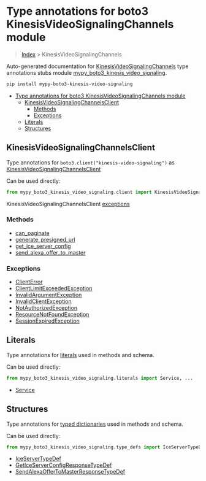 # Type annotations for boto3 KinesisVideoSignalingChannels module

> [Index](../index.md) > KinesisVideoSignalingChannels

Auto-generated documentation for [KinesisVideoSignalingChannels](https://boto3.amazonaws.com/v1/documentation/api/latest/reference/services/kinesis-video-signaling.html#KinesisVideoSignalingChannels)
type annotations stubs module [mypy_boto3_kinesis_video_signaling](https://pypi.org/project/mypy-boto3-kinesis-video-signaling/).

```bash
pip install mypy-boto3-kinesis-video-signaling
```

- [Type annotations for boto3 KinesisVideoSignalingChannels module](#type-annotations-for-boto3-kinesisvideosignalingchannels-module)
  - [KinesisVideoSignalingChannelsClient](#kinesisvideosignalingchannelsclient)
    - [Methods](#methods)
    - [Exceptions](#exceptions)
  - [Literals](#literals)
  - [Structures](#structures)

## KinesisVideoSignalingChannelsClient

Type annotations for  `boto3.client("kinesis-video-signaling")` as [KinesisVideoSignalingChannelsClient](./client.md)

Can be used directly:

```python
from mypy_boto3_kinesis_video_signaling.client import KinesisVideoSignalingChannelsClient
```


KinesisVideoSignalingChannelsClient [exceptions](./client.md#exceptions)



### Methods
- [can_paginate](./client.md#can-paginate)
- [generate_presigned_url](./client.md#generate-presigned-url)
- [get_ice_server_config](./client.md#get-ice-server-config)
- [send_alexa_offer_to_master](./client.md#send-alexa-offer-to-master)




### Exceptions
- [ClientError](./client.md#clienterror)
- [ClientLimitExceededException](./client.md#clientlimitexceededexception)
- [InvalidArgumentException](./client.md#invalidargumentexception)
- [InvalidClientException](./client.md#invalidclientexception)
- [NotAuthorizedException](./client.md#notauthorizedexception)
- [ResourceNotFoundException](./client.md#resourcenotfoundexception)
- [SessionExpiredException](./client.md#sessionexpiredexception)










## Literals

Type annotations for [literals](./literals.md) used in methods and schema.

Can be used directly:

```python
from mypy_boto3_kinesis_video_signaling.literals import Service, ...
```

- [Service](./literals.md#service)




## Structures


Type annotations for [typed dictionaries](./type_defs.md) used in methods and schema.

Can be used directly:

```python
from mypy_boto3_kinesis_video_signaling.type_defs import IceServerTypeDef, ...
```

- [IceServerTypeDef](./type_defs.md#iceservertypedef)
- [GetIceServerConfigResponseTypeDef](./type_defs.md#geticeserverconfigresponsetypedef)
- [SendAlexaOfferToMasterResponseTypeDef](./type_defs.md#sendalexaoffertomasterresponsetypedef)
